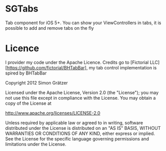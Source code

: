 # SGTabs

Tab component for iOS 5+. You can show your ViewControllers in tabs, it is possible to add and remove tabs on the fly



# Licence
I provider my code under the Apache Licence.
Credits go to [Fictorial LLC][https://github.com/fictorial/BHTabBar], my tab control implementation is spired by BHTabBar


   Copyright 2012 Simon Grätzer
   
   Licensed under the Apache License, Version 2.0 (the "License");
   you may not use this file except in compliance with the License.
   You may obtain a copy of the License at
   
   http://www.apache.org/licenses/LICENSE-2.0
   
   Unless required by applicable law or agreed to in writing, software
   distributed under the License is distributed on an "AS IS" BASIS,
   WITHOUT WARRANTIES OR CONDITIONS OF ANY KIND, either express or implied.
   See the License for the specific language governing permissions and
   limitations under the License.